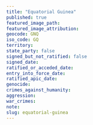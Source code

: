```yaml
---
title: "Equatorial Guinea"
published: true
featured_image_path:
featured_image_attribution:
geocode: GNQ
iso_code: GQ
territory:
state_party: false
signed_but_not_ratified: false
signed_date:
ratified_or_acceded_date:
entry_into_force_date:
ratified_apic_date:
genocide:
crimes_against_humanity:
aggression:
war_crimes:
note:
slug: equatorial-guinea
---
```

